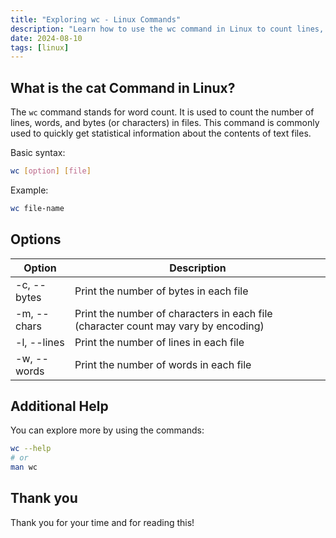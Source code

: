 ```yaml
---
title: "Exploring wc - Linux Commands"
description: "Learn how to use the wc command in Linux to count lines, words, bytes, and more in files. Explore options and get helpful tips for efficient file analysis."
date: 2024-08-10
tags: [linux]
---
```


## What is the cat Command in Linux?

The `wc` command stands for word count. It is used to count the number of lines, words, and bytes (or characters) in files. This command is commonly used to quickly get statistical information about the contents of text files.

Basic syntax:

```bash
wc [option] [file]
```

Example:

```bash
wc file-name
```

## Options

| Option      | Description                                                                        |
| ----------- | ---------------------------------------------------------------------------------- |
| -c, --bytes | Print the number of bytes in each file                                             |
| -m, --chars | Print the number of characters in each file (character count may vary by encoding) |
| -l, --lines | Print the number of lines in each file                                             |
| -w, --words | Print the number of words in each file                                             |

## Additional Help

You can explore more by using the commands:

```bash
wc --help
# or
man wc
```

## Thank you

Thank you for your time and for reading this!
